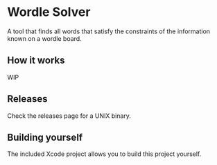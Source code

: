 # Wordle Solver

A tool that finds all words that satisfy the constraints of the information known on a wordle board.

## How it works

WIP

## Releases

Check the releases page for a UNIX binary.

## Building yourself

The included Xcode project allows you to build this project yourself.


